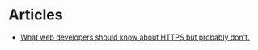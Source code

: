 # Articles
- [What web developers should know about HTTPS but probably don't.](https://certsimple.com/blog/obsolete-cipher-suite-and-things-web-developers-should-know-about-ssl)
